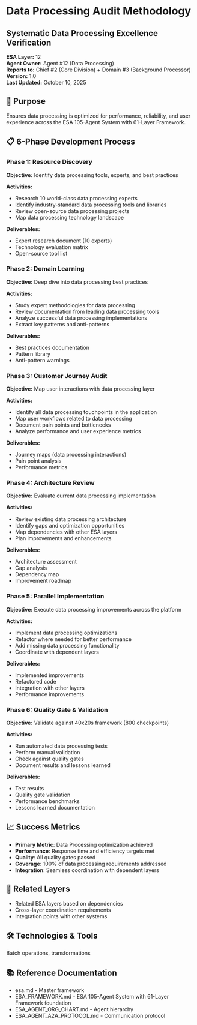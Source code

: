 # Data Processing Audit Methodology
## Systematic Data Processing Excellence Verification

**ESA Layer:** 12  
**Agent Owner:** Agent #12 (Data Processing)  
**Reports to:** Chief #2 (Core Division) + Domain #3 (Background Processor)  
**Version:** 1.0  
**Last Updated:** October 10, 2025

## 🎯 Purpose
Ensures data processing is optimized for performance, reliability, and user experience across the ESA 105-Agent System with 61-Layer Framework.

## 📋 6-Phase Development Process

### Phase 1: Resource Discovery
**Objective:** Identify data processing tools, experts, and best practices

**Activities:**
- Research 10 world-class data processing experts
- Identify industry-standard data processing tools and libraries
- Review open-source data processing projects
- Map data processing technology landscape

**Deliverables:**
- Expert research document (10 experts)
- Technology evaluation matrix
- Open-source tool list

### Phase 2: Domain Learning
**Objective:** Deep dive into data processing best practices

**Activities:**
- Study expert methodologies for data processing
- Review documentation from leading data processing tools
- Analyze successful data processing implementations
- Extract key patterns and anti-patterns

**Deliverables:**
- Best practices documentation
- Pattern library
- Anti-pattern warnings

### Phase 3: Customer Journey Audit
**Objective:** Map user interactions with data processing layer

**Activities:**
- Identify all data processing touchpoints in the application
- Map user workflows related to data processing
- Document pain points and bottlenecks
- Analyze performance and user experience metrics

**Deliverables:**
- Journey maps (data processing interactions)
- Pain point analysis
- Performance metrics

### Phase 4: Architecture Review
**Objective:** Evaluate current data processing implementation

**Activities:**
- Review existing data processing architecture
- Identify gaps and optimization opportunities
- Map dependencies with other ESA layers
- Plan improvements and enhancements

**Deliverables:**
- Architecture assessment
- Gap analysis
- Dependency map
- Improvement roadmap

### Phase 5: Parallel Implementation
**Objective:** Execute data processing improvements across the platform

**Activities:**
- Implement data processing optimizations
- Refactor where needed for better performance
- Add missing data processing functionality
- Coordinate with dependent layers

**Deliverables:**
- Implemented improvements
- Refactored code
- Integration with other layers
- Performance improvements

### Phase 6: Quality Gate & Validation
**Objective:** Validate against 40x20s framework (800 checkpoints)

**Activities:**
- Run automated data processing tests
- Perform manual validation
- Check against quality gates
- Document results and lessons learned

**Deliverables:**
- Test results
- Quality gate validation
- Performance benchmarks
- Lessons learned documentation

## 📈 Success Metrics
- **Primary Metric**: Data Processing optimization achieved
- **Performance**: Response time and efficiency targets met
- **Quality**: All quality gates passed
- **Coverage**: 100% of data processing requirements addressed
- **Integration**: Seamless coordination with dependent layers

## 🔗 Related Layers
- Related ESA layers based on dependencies
- Cross-layer coordination requirements
- Integration points with other systems

## 🛠️ Technologies & Tools
Batch operations, transformations

## 📚 Reference Documentation
- esa.md - Master framework
- ESA_FRAMEWORK.md - ESA 105-Agent System with 61-Layer Framework foundation
- ESA_AGENT_ORG_CHART.md - Agent hierarchy
- ESA_AGENT_A2A_PROTOCOL.md - Communication protocol
